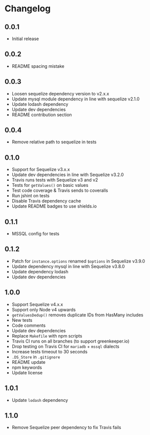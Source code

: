 # Changelog

## 0.0.1

* Initial release

## 0.0.2

* README spacing mistake

## 0.0.3

* Loosen sequelize dependency version to v2.x.x
* Update mysql module dependency in line with sequelize v2.1.0
* Update lodash dependency
* Update dev dependencies
* README contribution section

## 0.0.4

* Remove relative path to sequelize in tests

## 0.1.0

* Support for Sequelize v3.x.x
* Update dev dependencies in line with Sequelize v3.2.0
* Travis runs tests with Sequelize v3 and v2
* Tests for `getValues()` on basic values
* Test code coverage & Travis sends to coveralls
* Run jshint on tests
* Disable Travis dependency cache
* Update README badges to use shields.io

## 0.1.1

* MSSQL config for tests

## 0.1.2

* Patch for `instance.options` renamed `$options` in Sequelize v3.9.0
* Update dependency mysql in line with Sequelize v3.8.0
* Update dependency lodash
* Update dev dependencies

## 1.0.0

* Support Sequelize v4.x.x
* Support only Node v4 upwards
* `getValuesDedup()` removes duplicate IDs from HasMany includes
* New tests
* Code comments
* Update dev dependencies
* Replace `Makefile` with npm scripts
* Travis CI runs on all branches (to support greenkeeper.io)
* Drop testing on Travis CI for `mariadb` + `mssql` dialects
* Increase tests timeout to 30 seconds
* `.DS_Store` in `.gitignore`
* README update
* npm keywords
* Update license

## 1.0.1

* Update `lodash` dependency

## 1.1.0

* Remove Sequelize peer dependency to fix Travis fails
